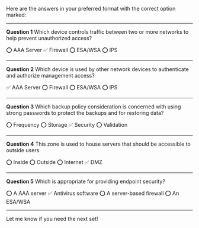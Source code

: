 Here are the answers in your preferred format with the correct option marked:

---

**Question 1**
Which device controls traffic between two or more networks to help prevent unauthorized access?

⭕ AAA Server
✅ Firewall
⭕ ESA/WSA
⭕ IPS

---

**Question 2**
Which device is used by other network devices to authenticate and authorize management access?

✅ AAA Server
⭕ Firewall
⭕ ESA/WSA
⭕ IPS

---

**Question 3**
Which backup policy consideration is concerned with using strong passwords to protect the backups and for restoring data?

⭕ Frequency
⭕ Storage
✅ Security
⭕ Validation

---

**Question 4**
This zone is used to house servers that should be accessible to outside users.

⭕ Inside
⭕ Outside
⭕ Internet
✅ DMZ

---

**Question 5**
Which is appropriate for providing endpoint security?

⭕ A AAA server
✅ Antivirus software
⭕ A server-based firewall
⭕ An ESA/WSA

---

Let me know if you need the next set!
